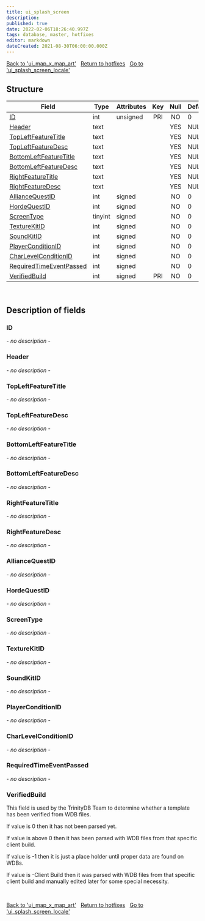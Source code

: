 ```yaml
---
title: ui_splash_screen
description: 
published: true
date: 2022-02-06T18:26:40.997Z
tags: database, master, hotfixes
editor: markdown
dateCreated: 2021-08-30T06:00:00.000Z
---
```


<a href="https://trinitycore.info/en/database/master/hotfixes/ui_map_x_map_art" class="mt-5 v-btn v-btn--depressed v-btn--flat v-btn--outlined theme--light v-size--default darkblue--text text--lighten-3"><span class="v-btn__content"><i aria-hidden="true" class="v-icon notranslate v-icon--left mdi mdi-arrow-left theme--light"></i><span>Back to 'ui_map_x_map_art'</span></span></a>&nbsp;&nbsp;&nbsp;<a href="https://trinitycore.info/en/database/master/hotfixes/home" class="mt-5 v-btn v-btn--depressed v-btn--flat v-btn--outlined theme--light v-size--default darkblue--text text--lighten-3"><span class="v-btn__content"><i aria-hidden="true" class="v-icon notranslate v-icon--left mdi mdi-home-outline theme--light"></i><span>Return to hotfixes</span></span></a>&nbsp;&nbsp;&nbsp;<a href="https://trinitycore.info/en/database/master/hotfixes/ui_splash_screen_locale" class="mt-5 v-btn v-btn--depressed v-btn--flat v-btn--outlined theme--light v-size--default darkblue--text text--lighten-3"><span class="v-btn__content"><span>Go to 'ui_splash_screen_locale'</span><i aria-hidden="true" class="v-icon notranslate v-icon--right mdi mdi-arrow-right theme--light"></i></span></a>

## Structure

| Field | Type | Attributes | Key | Null | Default | Extra | Comment |
| --- | --- | --- | :---: | :---: | --- | --- | --- |
| [ID](#id) | int | unsigned | PRI | NO | 0 |  |  |
| [Header](#header) | text |  |  | YES | NULL |  |  |
| [TopLeftFeatureTitle](#topleftfeaturetitle) | text |  |  | YES | NULL |  |  |
| [TopLeftFeatureDesc](#topleftfeaturedesc) | text |  |  | YES | NULL |  |  |
| [BottomLeftFeatureTitle](#bottomleftfeaturetitle) | text |  |  | YES | NULL |  |  |
| [BottomLeftFeatureDesc](#bottomleftfeaturedesc) | text |  |  | YES | NULL |  |  |
| [RightFeatureTitle](#rightfeaturetitle) | text |  |  | YES | NULL |  |  |
| [RightFeatureDesc](#rightfeaturedesc) | text |  |  | YES | NULL |  |  |
| [AllianceQuestID](#alliancequestid) | int | signed |  | NO | 0 |  |  |
| [HordeQuestID](#hordequestid) | int | signed |  | NO | 0 |  |  |
| [ScreenType](#screentype) | tinyint | signed |  | NO | 0 |  |  |
| [TextureKitID](#texturekitid) | int | signed |  | NO | 0 |  |  |
| [SoundKitID](#soundkitid) | int | signed |  | NO | 0 |  |  |
| [PlayerConditionID](#playerconditionid) | int | signed |  | NO | 0 |  |  |
| [CharLevelConditionID](#charlevelconditionid) | int | signed |  | NO | 0 |  |  |
| [RequiredTimeEventPassed](#requiredtimeeventpassed) | int | signed |  | NO | 0 |  |  |
| [VerifiedBuild](#verifiedbuild) | int | signed | PRI | NO | 0 |  |  |
&nbsp;
## Description of fields

### ID
*- no description -*
&nbsp;

### Header
*- no description -*
&nbsp;

### TopLeftFeatureTitle
*- no description -*
&nbsp;

### TopLeftFeatureDesc
*- no description -*
&nbsp;

### BottomLeftFeatureTitle
*- no description -*
&nbsp;

### BottomLeftFeatureDesc
*- no description -*
&nbsp;

### RightFeatureTitle
*- no description -*
&nbsp;

### RightFeatureDesc
*- no description -*
&nbsp;

### AllianceQuestID
*- no description -*
&nbsp;

### HordeQuestID
*- no description -*
&nbsp;

### ScreenType
*- no description -*
&nbsp;

### TextureKitID
*- no description -*
&nbsp;

### SoundKitID
*- no description -*
&nbsp;

### PlayerConditionID
*- no description -*
&nbsp;

### CharLevelConditionID
*- no description -*
&nbsp;

### RequiredTimeEventPassed
*- no description -*
&nbsp;

### VerifiedBuild
This field is used by the TrinityDB Team to determine whether a template has been verified from WDB files.

If value is 0 then it has not been parsed yet.

If value is above 0 then it has been parsed with WDB files from that specific client build.

If value is -1 then it is just a place holder until proper data are found on WDBs.

If value is -Client Build then it was parsed with WDB files from that specific client build and manually edited later for some special necessity.

&nbsp;

<a href="https://trinitycore.info/en/database/master/hotfixes/ui_map_x_map_art" class="mt-5 v-btn v-btn--depressed v-btn--flat v-btn--outlined theme--light v-size--default darkblue--text text--lighten-3"><span class="v-btn__content"><i aria-hidden="true" class="v-icon notranslate v-icon--left mdi mdi-arrow-left theme--light"></i><span>Back to 'ui_map_x_map_art'</span></span></a>&nbsp;&nbsp;&nbsp;<a href="https://trinitycore.info/en/database/master/hotfixes/home" class="mt-5 v-btn v-btn--depressed v-btn--flat v-btn--outlined theme--light v-size--default darkblue--text text--lighten-3"><span class="v-btn__content"><i aria-hidden="true" class="v-icon notranslate v-icon--left mdi mdi-home-outline theme--light"></i><span>Return to hotfixes</span></span></a>&nbsp;&nbsp;&nbsp;<a href="https://trinitycore.info/en/database/master/hotfixes/ui_splash_screen_locale" class="mt-5 v-btn v-btn--depressed v-btn--flat v-btn--outlined theme--light v-size--default darkblue--text text--lighten-3"><span class="v-btn__content"><span>Go to 'ui_splash_screen_locale'</span><i aria-hidden="true" class="v-icon notranslate v-icon--right mdi mdi-arrow-right theme--light"></i></span></a>

